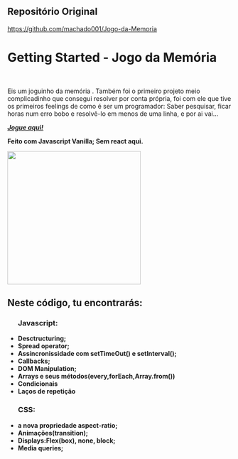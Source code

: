 ## Repositório Original

https://github.com/machado001/Jogo-da-Memoria

<h1>Getting Started - Jogo da Memória</h1>
<br>
<p>Eis um joguinho da memória . Também foi o primeiro projeto meio complicadinho que consegui resolver por conta própria, foi com ele que tive os primeiros feelings de como é ser um programador: Saber pesquisar, ficar horas num erro bobo e resolvê-lo em menos de uma linha, e por ai vai... </p>
<p><a href="https://machado001.github.io/Jogo-da-Memoria/"><strong><em>Jogue aqui!</em></strong></a></p>
<p><strong>Feito com Javascript Vanilla; Sem react aqui.<strong/></p>

<img width="300px" src="https://user-images.githubusercontent.com/101916850/186375980-29a3b310-2869-45b0-852a-46cc566484e2.PNG">

<h2>Neste código, tu encontrarás:</h2>

<ul>
<h3>Javascript:</h3>
<li>Desctructuring;</li>
<li>Spread operator;</li>
<li>Assíncronissidade com setTimeOut() e setInterval();</li>
<li>Callbacks;</li>
<li>DOM Manipulation;</li>
<li>Arrays e seus métodos(every,forEach,Array.from())</li>
<li>Condicionais</li>
<li>Laços de repetição</li>

</ul>

<ul>
<h3>CSS:</h3>

<li>a nova propriedade aspect-ratio;</li>
<li>Animações(transition);</li>
<li>Displays:Flex(box), none, block;</li>
<li>Media queries;</li>

</ul>
